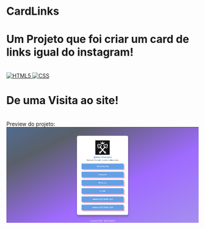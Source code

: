 # CardLinks
# Um Projeto que foi criar um card de links igual do instagram!

<div style='display: inline_block'><br/>
<a href="https://developer.mozilla.org/pt-BR/docs/Web/HTML">
    <img aligh='center' alt='HTML5' src='https://img.shields.io/badge/HTML5-E34F26?style=for-the-badge&logo=html5&logoColor=white'/>
</a>

<a href="https://developer.mozilla.org/pt-BR/docs/Web/CSS">
    <img aligh='center' alt='CSS' src='https://img.shields.io/badge/CSS-239120?&style=for-the-badge&logo=css3&logoColor=white'/>
</a>

</div>

##

# De uma Visita ao site!

<br>
Preview do projeto:
<img src="https://github.com/samuel10752/Card_link_Max_chaveiro/blob/master/CardLinks/icon/card_link.png"/>
<br>

</div>

